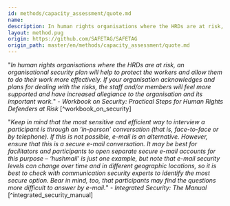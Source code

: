 ```yaml
---
id: methods/capacity_assessment/quote.md
name: 
description: In human rights organisations where the HRDs are at risk, an organisational security plan will help to protect the workers and allow them to do their work more effectively. If your organisation acknowledges and plans for dealing with the...
layout: method.pug
origin: https://github.com/SAFETAG/SAFETAG
origin_path: master/en/methods/capacity_assessment/quote.md
---
```

"*In human rights organisations where the HRDs are at risk, an organisational security plan will help to protect the workers and allow them to do their work more effectively. If your organisation acknowledges and plans for dealing with the risks, the staff and/or members will feel more supported and have increased allegiance to the organisation and its important work.*" - _Workbook on Security: Practical Steps for Human Rights Defenders at Risk_ [^workbook_on_security]

"*Keep in mind that the most sensitive and efficient way to interview a participant is through an ‘in-person’ conversation (that is, face-to-face or by telephone). If this is not possible, e-mail is an alternative. However, ensure that this is a secure e-mail conversation. It may be best for facilitators and participants to open separate secure e-mail accounts for this purpose – ‘hushmail’ is just one example, but note that e-mail security levels can change over time and in different geographic locations, so it is best to check with communication security experts to identify the most secure option. Bear in mind, too, that participants may find the questions more difficult to answer by e-mail.*" - _Integrated Security: The Manual_ [^integrated_security_manual]


